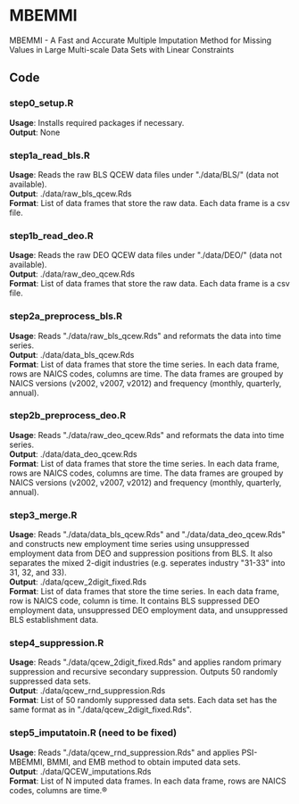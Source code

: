 # MBEMMI
MBEMMI - A Fast and Accurate Multiple Imputation Method for Missing Values in Large Multi-scale Data Sets with Linear Constraints

## Code
### step0_setup.R
**Usage**: Installs required packages if necessary.\
**Output**: None


### step1a_read_bls.R
**Usage**: Reads the raw BLS QCEW data files under "./data/BLS/" (data not available).\
**Output**: ./data/raw_bls_qcew.Rds\
**Format**: List of data frames that store the raw data. Each data frame is a csv file.

### step1b_read_deo.R
**Usage**: Reads the raw DEO QCEW data files under "./data/DEO/" (data not available).\
**Output**: ./data/raw_deo_qcew.Rds\
**Format**: List of data frames that store the raw data. Each data frame is a csv file.

### step2a_preprocess_bls.R
**Usage**: Reads "./data/raw_bls_qcew.Rds" and reformats the data into time series.\
**Output**: ./data/data_bls_qcew.Rds\
**Format**: List of data frames that store the time series. In each data frame, rows are NAICS codes, columns are time. The data frames are grouped by NAICS versions (v2002, v2007, v2012) and frequency (monthly, quarterly, annual).

### step2b_preprocess_deo.R
**Usage**: Reads "./data/raw_deo_qcew.Rds" and reformats the data into time series.\
**Output**: ./data/data_deo_qcew.Rds\
**Format**: List of data frames that store the time series. In each data frame, rows are NAICS codes, columns are time. The data frames are grouped by NAICS versions (v2002, v2007, v2012) and frequency (monthly, quarterly, annual).

### step3_merge.R
**Usage**: Reads "./data/data_bls_qcew.Rds" and "./data/data_deo_qcew.Rds" and constructs new employment time series using unsuppressed employment data from DEO and suppression positions from BLS. It also separates the mixed 2-digit industries (e.g. seperates industry "31-33" into 31, 32, and 33).\
**Output**: ./data/qcew_2digit_fixed.Rds\
**Format**: List of data frames that store the time series. In each data frame, row is NAICS code, column is time. It contains BLS suppressed DEO employment data, unsuppressed DEO employment data, and unsuppressed BLS establishment data.

### step4_suppression.R
**Usage**: Reads "./data/qcew_2digit_fixed.Rds" and applies random primary suppression and recursive secondary suppression. Outputs 50 randomly suppressed data sets. \
**Output**: ./data/qcew_rnd_suppression.Rds\
**Format**: List of 50 randomly suppressed data sets. Each data set has the same format as in "./data/qcew_2digit_fixed.Rds".

### step5_imputatoin.R (need to be fixed)
**Usage**: Reads "./data/qcew_rnd_suppression.Rds" and applies PSI-MBEMMI, BMMI, and EMB method to obtain imputed data sets. \
**Output**: ./data/QCEW_imputations.Rds\
**Format**: List of N imputed data frames. In each data frame, rows are NAICS codes, columns are time.®